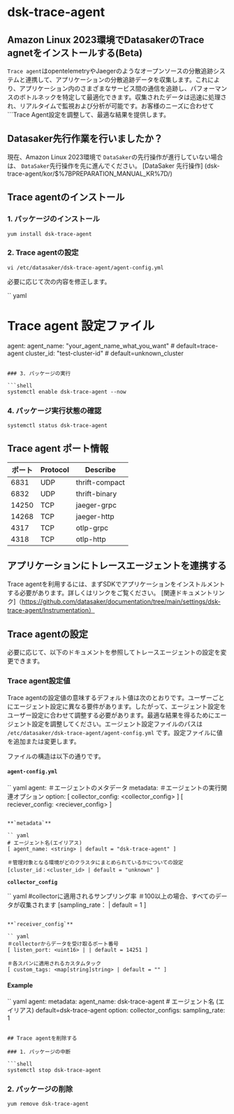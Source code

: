 # dsk-trace-agent

## Amazon Linux 2023環境でDatasakerのTrace agnetをインストールする(Beta)

`Trace agent`はopentelemetryやJaegerのようなオープンソースの分散追跡システムと連携して、アプリケーションの分散追跡データを収集します。これにより、アプリケーション内のさまざまなサービス間の通信を追跡し、パフォーマンスのボトルネックを特定して最適化できます。収集されたデータは迅速に処理され、リアルタイムで監視および分析が可能です。お客様のニーズに合わせて```Trace Agent設定を調整して、最適な結果を提供します。

## Datasaker先行作業を行いましたか？

現在、Amazon Linux 2023環境で `DataSaker`の先行操作が進行していない場合は、 `DataSaker`先行操作を先に進んでください。 [DataSaker 先行操作] (dsk-trace-agent/kor/$%7BPREPARATION\_MANUAL\_KR%7D/)

## Trace agentのインストール

### 1. パッケージのインストール

```shell
yum install dsk-trace-agent
```

### 2. Trace agentの設定

```shell
vi /etc/datasaker/dsk-trace-agent/agent-config.yml
```

必要に応じて次の内容を修正します。

`` yaml
# Trace agent 設定ファイル
agent:
  agent_name: "your_agent_name_what_you_want" # default=trace-agent
  cluster_id: "test-cluster-id" # default=unknown_cluster
```

### 3. パッケージの実行

```shell
systemctl enable dsk-trace-agent --now
```

### 4. パッケージ実行状態の確認

```shell
systemctl status dsk-trace-agent
```

## Trace agent ポート情報

|ポート| Protocol | Describe |
| ----- | -------- | -------------- |
| 6831 | UDP | thrift-compact |
| 6832 | UDP | thrift-binary |
| 14250 | TCP | jaeger-grpc |
| 14268 | TCP | jaeger-http |
| 4317 | TCP | otlp-grpc |
| 4318 | TCP | otlp-http |

## アプリケーションにトレースエージェントを連携する

Trace agentを利用するには、まずSDKでアプリケーションをインストルメントする必要があります。詳しくはリンクをご覧ください。 [関連ドキュメントリンク]（https://github.com/datasaker/documentation/tree/main/settings/dsk-trace-agent/Instrumentation）

## Trace agentの設定

必要に応じて、以下のドキュメントを参照してトレースエージェントの設定を変更できます。

### Trace agent設定値

Trace agentの設定値の意味するデフォルト値は次のとおりです。ユーザーごとにエージェント設定に異なる要件があります。したがって、エージェント設定をユーザー設定に合わせて調整する必要があります。最適な結果を得るためにエージェント設定を調整してください。エージェント設定ファイルのパスは `/etc/datasaker/dsk-trace-agent/agent-config.yml` です。設定ファイルに値を追加または変更します。

ファイルの構造は以下の通りです。

#### `agent-config.yml`

`` yaml
agent:
  ＃エージェントのメタデータ
  metadata: <metadata>
  ＃エージェントの実行関連オプション
  option:
    [ collector_config: <collector_config> ]
[ reciever_config: <reciever_config> ]
```

**`metadata`**

`` yaml
# エージェント名(エイリアス)
[ agent_name: <string> | default = "dsk-trace-agent" ]

＃管理対象となる環境がどのクラスタにまとめられているかについての設定
[cluster_id：<cluster_id> | default = "unknown" ]
```

**`collector_config`**

`` yaml
#collectorに適用されるサンプリング率
＃100以上の場合、すべてのデータが収集されます
[sampling_rate：<float> | default = 1 ]
```

**`receiver_config`**

`` yaml
＃collectorからデータを受け取るポート番号
[ listen_port: <uint16> | | default = 14251 ]

＃各スパンに適用されるカスタムタック
[ custom_tags: <map[string]string> | default = "" ]
```

#### Example

`` yaml
agent:
  metadata:
    agent_name: dsk-trace-agent # エージェント名 (エイリアス) default=dsk-trace-agent
  option:
    collector_configs:
    sampling_rate: 1
```

## Trace agentを削除する

### 1. パッケージの中断

```shell
systemctl stop dsk-trace-agent
```

### 2. パッケージの削除

```shell
yum remove dsk-trace-agent
```